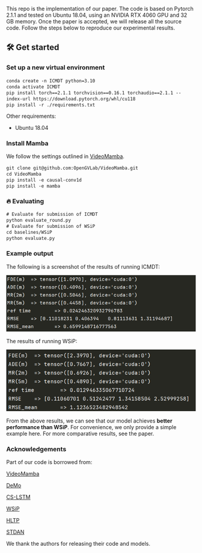 This repo is the implementation of our paper. The code is based on Pytorch 2.1.1 and tested on Ubuntu 18.04, using an NVIDIA RTX 4060 GPU and 32 GB memory.  Once the paper is accepted, we will release all the source code. Follow the steps below to reproduce our experimental results.

## 🛠️ Get started

### Set up a new virtual environment

```
conda create -n ICMDT python=3.10
conda activate ICMDT
pip install torch==2.1.1 torchvision==0.16.1 torchaudio==2.1.1 --index-url https://download.pytorch.org/whl/cu118
pip install -r ./requirements.txt
```

Other requirements:

- Ubuntu 18.04

### Install Mamba

We follow the settings outlined in [VideoMamba](https://github.com/OpenGVLab/VideoMamba).

```
git clone git@github.com:OpenGVLab/VideoMamba.git
cd VideoMamba
pip install -e causal-conv1d
pip install -e mamba
```

### 🔥 Evaluating

```
# Evaluate for submission of ICMDT
python evaluate_round.py
# Evaluate for submission of WSiP
cd baselines/WSiP
python evaluate.py
```

### Example output
The following is a screenshot of the results of running ICMDT:

![image](pics/result_ICMDT.png)

The results of running WSiP:

![](pics/result_WSiP.png)

From the above results, we can see that our model achieves **better performance than WSiP**. For convenience, we only provide a simple example here. For more comparative results, see the paper.

### Acknowledgements

Part of our code is borrowed from:

[VideoMamba](https://github.com/OpenGVLab/VideoMamba)

[DeMo](https://github.com/fudan-zvg/DeMo.git)

[CS-LSTM](https://github.com/nachiket92/conv-social-pooling)

[WSiP](https://github.com/Chopin0123/WSiP.git)

[HLTP](https://github.com/Petrichor625/HLTP)

[STDAN](https://github.com/xbchen82/stdan)

We thank the authors for releasing their code and models.